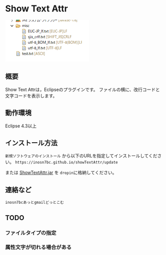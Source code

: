 
# Show Text Attr

![スクショ](https://raw.githubusercontent.com/inosn7bc/showTextAttr/master/docs/showTextAttr_image02.png)

## 概要

Show Text Attrは，Eclipseのプラグインです。
ファイルの横に、改行コードと文字コードを表示します。

## 動作環境
Eclipse 4.3以上

## インストール方法
`新規ソフトウェアのインストール` から以下のURLを指定してインストールしてください。
`https://inosn7bc.github.io/showTextAttr/update`

または [ShowTextAttr.jar](https://inosn7bc.github.io/showTextAttr/ShowTextAttr.jar) を
`dropin`に格納してください。

## 連絡など
`inosn7bcあっとgmailどっとこむ`

## TODO

### ファイルタイプの指定
### 属性文字が切れる場合がある
